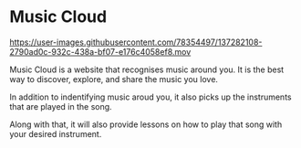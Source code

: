 # Music Cloud




https://user-images.githubusercontent.com/78354497/137282108-2790ad0c-932c-438a-bf07-e176c4058ef8.mov


Music Cloud is a website that recognises music around you. It is the best way to discover, explore, and share the music you love.

In addition to indentifying music aroud you, it also picks up the instruments that are played in the song.

Along with that, it will also provide lessons on how to play that song with your desired instrument.
